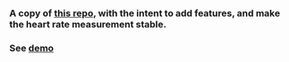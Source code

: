 ### A copy of [this repo](https://github.com/richrd/heart-rate-monitor), with the intent to add features, and make the heart rate measurement stable. 

### See [demo](breathein.netlify.app)

